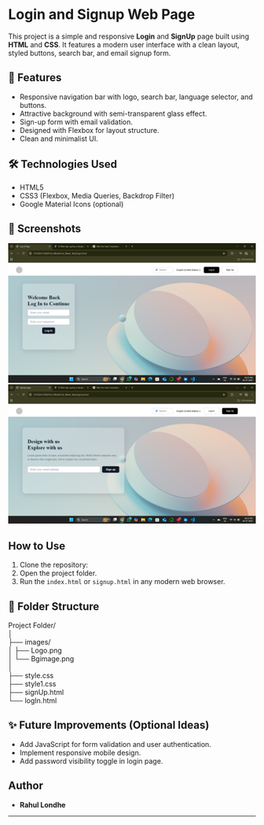 # Login and Signup Web Page

This project is a simple and responsive **Login** and **SignUp** page built using **HTML** and **CSS**. It features a modern user interface with a clean layout, styled buttons, search bar, and email signup form.

## 📌 Features

- Responsive navigation bar with logo, search bar, language selector, and buttons.
- Attractive background with semi-transparent glass effect.
- Sign-up form with email validation.
- Designed with Flexbox for layout structure.
- Clean and minimalist UI.

## 🛠 Technologies Used

- HTML5
- CSS3 (Flexbox, Media Queries, Backdrop Filter)
- Google Material Icons (optional)

## 📸 Screenshots
![Signup Page Screenshot](images/Screenshot%20(30).png)
![Signup Page Screenshot](images/Screenshot%20(29).png)


## How to Use

1. Clone the repository:
2. Open the project folder.
3. Run the `index.html` or `signup.html` in any modern web browser.

## 📂 Folder Structure

Project Folder/<br>
│<br>
├── images/<br>
│ ├── Logo.png<br>
│ └── Bgimage.png<br>
│<br>
├── style.css<br>
├── style1.css<br>
├── signUp.html<br>
└── logIn.html


## ✨ Future Improvements (Optional Ideas)

- Add JavaScript for form validation and user authentication.
- Implement responsive mobile design.
- Add password visibility toggle in login page.

## Author

- **Rahul Londhe**

---

